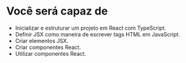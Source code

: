 # Você será capaz de

- Inicializar e estruturar um projeto em React com TypeScript.
- Definir JSX como maneira de escrever tags HTML em JavaScript.
- Criar elementos JSX.
- Criar componentes React.
- Utilizar componentes React.
